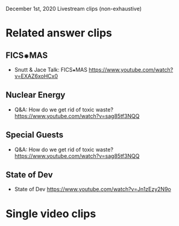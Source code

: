 December 1st, 2020 Livestream clips (non-exhaustive)

# Related answer clips

## FICS⁕MAS
* Snutt & Jace Talk: FICS⁕MAS https://www.youtube.com/watch?v=EXAZ6xoHCx0

## Nuclear Energy
* Q&A: How do we get rid of toxic waste? https://www.youtube.com/watch?v=sag85tf3NQQ

## Special Guests
* Q&A: How do we get rid of toxic waste? https://www.youtube.com/watch?v=sag85tf3NQQ

## State of Dev
* State of Dev https://www.youtube.com/watch?v=Jn1zEzy2N9o

# Single video clips
